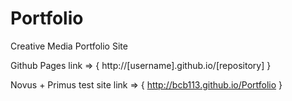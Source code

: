 # Portfolio
Creative Media Portfolio Site

Github Pages link => { http://[username].github.io/[repository] }

Novus + Primus test site link => { http://bcb113.github.io/Portfolio }
